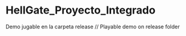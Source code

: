 # HellGate_Proyecto_Integrado

Demo jugable en la carpeta release // 
Playable demo on release folder
